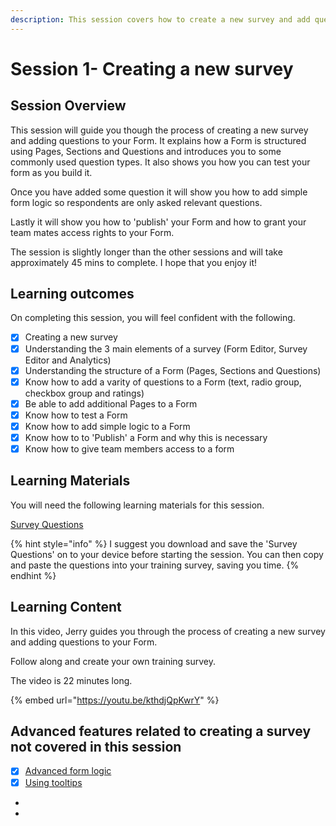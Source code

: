 ```yaml
---
description: This session covers how to create a new survey and add questions to your form.
---
```


# Session 1- Creating a new survey

## Session Overview

This session will guide you though the process of creating a new survey and adding questions to your Form.   It explains how a Form is structured using Pages, Sections and Questions and introduces you to some commonly used question types.   It also shows you how you can test your form as you build it.&#x20;

Once you have added some question it will show you how to add simple form logic so respondents are only asked relevant questions.

Lastly it will show you how to 'publish' your Form and how to grant your team mates access rights to your Form.

The session is slightly longer than the other sessions and will take approximately 45 mins to complete.  I hope that you enjoy it! &#x20;

## Learning outcomes

On completing this session, you will feel confident with the following.

* [x] Creating a new survey
* [x] Understanding the 3 main elements of a survey (Form Editor, Survey Editor and Analytics)
* [x] Understanding the structure of a Form (Pages, Sections and Questions)
* [x] Know how to add a varity of questions to a Form (text, radio group, checkbox group and ratings)
* [x] Be able to add additional Pages to a Form
* [x] Know how to test a Form
* [x] Know how to add simple logic to a Form
* [x] Know how to to 'Publish' a Form and why this is necessary
* [x] Know how to give team members access to a form&#x20;

## Learning Materials

You will need the following learning materials for this session.

[Survey Questions](https://files.gitbook.com/v0/b/gitbook-x-prod.appspot.com/o/spaces%2F-LDglCKkoaiLL-wpvCjA%2Fuploads%2FB6IrtchwR55nYEKJ3HGZ%2F1.%20Survey%20Questions.pdf?alt=media\&token=e6084315-e6ef-4a68-97ae-98a9e2ddc640)

{% hint style="info" %}
I suggest you download and save the 'Survey Questions' on to your device before starting the session.  You can then copy and paste the questions into your training survey, saving you time.
{% endhint %}

## Learning Content

In this video, Jerry guides you through the process of creating a new survey and adding questions to your Form.

Follow along and create your own training survey.

The video is 22 minutes long.

{% embed url="https://youtu.be/kthdjQpKwrY" %}

## Advanced features related to creating a survey not covered in this session

* [x] [Advanced form logic](../guidance-notes/survey-app/form-editor/advanced-form-logic.md)
* [x] [Using tooltips](../guidance-notes/survey-app/form-editor/using-tooltips.md)
*
*

## &#x20;
